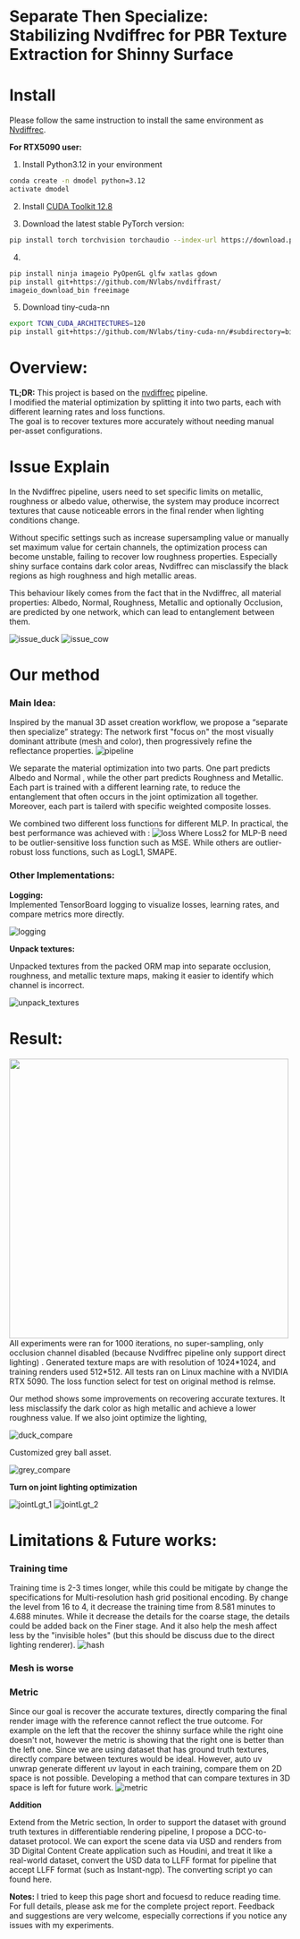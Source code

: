 # Separate Then Specialize: Stabilizing Nvdiffrec for PBR Texture Extraction for Shinny Surface

# Install

Please follow the same instruction to install the same environment as [Nvdiffrec](https://github.com/NVlabs/nvdiffrec).

**For RTX5090 user:**
1. Install Python3.12 in your environment
```bash
conda create -n dmodel python=3.12
activate dmodel
```
2. Install [CUDA Toolkit 12.8](https://developer.nvidia.com/cuda-12-8-0-download-archive)

3. Download the latest stable PyTorch version:
```bash
pip install torch torchvision torchaudio --index-url https://download.pytorch.org/whl/cu128
```

4. 
```bash
pip install ninja imageio PyOpenGL glfw xatlas gdown
pip install git+https://github.com/NVlabs/nvdiffrast/
imageio_download_bin freeimage
```
5. Download tiny-cuda-nn
```bash
export TCNN_CUDA_ARCHITECTURES=120
pip install git+https://github.com/NVlabs/tiny-cuda-nn/#subdirectory=bindings/torch
```




# Overview:

**TL;DR:** This project is based on the [nvdiffrec](https://github.com/NVlabs/nvdiffrec) pipeline.  
I modified the material optimization by splitting it into two parts, each with different learning rates and loss functions.  
The goal is to recover textures more accurately without needing manual per-asset configurations.


# Issue Explain

In the Nvdiffrec pipeline, users need to set specific limits on metallic, roughness or albedo value, otherwise, the system may produce incorrect textures that cause noticeable errors in the final render when lighting conditions change.

Without specific settings such as increase supersampling value or manually set maximum value for certain channels, the optimization process can become unstable, failing to recover low roughness properties. Especially shiny surface contains dark color areas, Nvdiffrec can misclassify the black regions as high roughness and high metallic areas. 

<!-- 
Shiny surface has the characteristics that they has narrow and long specular. This sometimes can be treated as outliers and ignored by the network. It can also causing the material entanglement when comes to dark surface, where the network might misclassify it as metallic. The way to workaround is increase super sampling or iterations, and disable the metallic channel.  


Nvdiffrec pipeline requires manually set up per-asset configurations, such as disable certain material channel, or increase iterations. Without doing so, Nvdiffrec pipeline can experience unstable on recovering accurate texture map for shinny surface, especially on dark color with low roughness..-->

This behaviour likely comes from the fact that in the Nvdiffrec, all material properties: Albedo, Normal, Roughness, Metallic and optionally Occlusion, are predicted by one network, which can lead to entanglement between them.

![issue_duck](./images/issue_duck.jpg)
![issue_cow](./images/issue_cow.jpg)


# Our method
### Main Idea:
Inspired by the manual 3D asset creation workflow, we propose a “separate then specialize” strategy: The network first "focus on" the most visually dominant attribute (mesh and color), then progressively refine the reflectance properties.
![pipeline](./images/pipeline.jpg)

We separate the material optimization into two parts. One part predicts Albedo and Normal , while the other part predicts Roughness and Metallic. Each part is trained with a different learning rate, to reduce the entanglement that often occurs in the joint optimization all together. Moreover, each part is tailerd with specific weighted composite losses.

We combined two different loss functions for different MLP. In practical, the best performance was achieved with :
![loss](./images/loss_function.jpg)
Where Loss2 for MLP-B need to be outlier-sensitive loss function such as MSE. While others are outlier-robust loss functions, such as LogL1, SMAPE.



### Other Implementations:
**Logging:** <br>
Implemented TensorBoard logging to visualize losses, learning rates, and compare metrics more directly.

![logging](./images/tensorboard.jpg)

**Unpack textures:** <br>

Unpacked textures from the packed ORM map into separate occlusion, roughness, and metallic texture maps, making it easier to identify which channel is incorrect.

![unpack_textures](./images/unpack_textures.jpg)

# Result:


<img align="left" src="images/cow_compare.jpg" width="500px"/>


All experiments were ran for 1000 iterations, no super-sampling, only occlusion channel disabled (because Nvdiffrec pipeline only support direct lighting) . Generated texture maps are with resolution of 1024\*1024, and training renders used 512\*512. All tests ran on Linux machine with a NVIDIA RTX 5090. The loss function select for test on original method is relmse. 

Our method shows some improvements on recovering accurate textures. It less misclassify the dark color as high metallic and achieve a lower roughness value. If we also joint optimize the lighting, 

![duck_compare](./images/duck_compare.jpg)

Customized grey ball asset.

![grey_compare](./images/grey_compare.jpg)


**Turn on joint lighting optimization**

![jointLgt_1](./images/jointLgt_1.jpg)
![jointLgt_2](./images/jointLgt_2.jpg)



# Limitations & Future works:

### Training time
Training time is 2-3 times longer, while this could be mitigate by change the specifications for Multi-resolution hash grid positional encoding. By change the level from 16 to 4, it decrease the training time from 8.581 minutes to 4.688 minutes. While it decrease the details for the coarse stage, the details could be added back on the Finer stage. And it also help the mesh affect less by the "invisible holes" (but this should be discuss due to the direct lighting renderer).
![hash](./images/hash_grid_encoding.jpg)

### Mesh is worse


### Metric

Since our goal is recover the accurate textures, directly comparing the final render image with the reference cannot reflect the true outcome. For example on the left that the recover the shinny surface while the right oine doesn't not, however the metric is showing that the right one is better than the left one. Since we are using dataset that has ground truth textures, directly compare between textures would be ideal. However, auto uv unwrap generate different uv layout in each training, compare them on 2D space is not possible. Developing a method that can compare textures in 3D space is left for future work. 
![metric](./images/metric.jpg)

**Addition**

Extend from the Metric section, In order to support the dataset with ground truth textures in differentiable rendering pipeline, I propose a DCC-to-dataset protocol. We can export the scene data via USD and renders from 3D Digital Content Create application such as Houdini, and treat it like a real-world dataset, convert the USD data to LLFF format for pipeline that accept LLFF format (such as Instant-ngp). The converting script yo can found here. 



**Notes:** I tried to keep this page short and focuesd to reduce reading time. For full details, please ask me for the complete project report. Feedback and suggestions are very welcome, especially corrections if you notice any issues with my experiments.